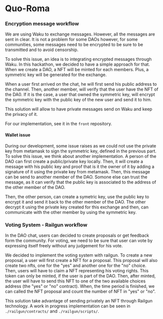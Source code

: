 
# Quo-Roma


### Encryption message workflow

We are using Waku to exchange messages. However, all the messages are sent in clear. It is not a problem for some DAOs however, for some communities, some messages need to be encrypted to be sure to be transmitted and to avoid censorship.

To solve this issue, an idea is to integrating encrypted messages through Waku. In this hackathon, we decided to have a simple approach for that. When we create a DAO, a NFT will be minted for each members. Plus, a symmetric key will be generated for the exchange.

When a user first arrived on the chat, he will first send his public address to the channel. Then, another member, will verify that the user have the NFT of the DA0. If it is the case, a user that owned the symmetric key, will encrypt the symmetric key with the public key of the new user and send it to him.

This solution will allow to have private messages send on Waku and keep the privacy of it.

For our implementation, see it in the `front` repository.



#### Wallet issue

During our development, some issue raises as we could not use the private key from metamask to sign the symmetric key, defined in the previous part. To solve this issue, we think about another implementation. A person of the DAO can first create a public/private key locally. Then, it will create a message with his public key and proof that is it the owner of it by adding a signature of it using the private key from metamask. Then, this message can be send to another member of the DAO. Somone else can trust the message, as it can verify that the public key is associated to the address of the other member of the DAO. 

Then, the other person, can create a symetric key, use the public key to encrypt it and send it back to the other member of the DAO. The other decrypt it using the private key created for this exchange and then, can communicate with the other member by using the symmetric key. 



### Voting System - Railgun workflow

In the DAO chat, users can decided to create proposals or get feedback form the community. For voting, we need to be sure that user can vote by expressing itself freely without any judgement for his vote.

We decided to implement the voting system with railgun. To create a new proposal, a user will first create a NFT for a proposal. This proposal will also create two nfts, one for the "yes" and another one for the "no" choice. Then, users will have to claim a NFT representing his voting rights. This token can only be minted, if the user is part of the DAO. Then, after minted, the user will have to send this NFT to one of the two available choices address (the "yes" or "no" contract). When, the time period is finished, we can called the NFT proposal and count the number of NFT in "yes" or "no".

This solution take advantage of sending privately an NFT through Railgun technology.
A work in progress implementation can be seen in `./railgun/contracts/` and `./railgun/scripts/`. 
